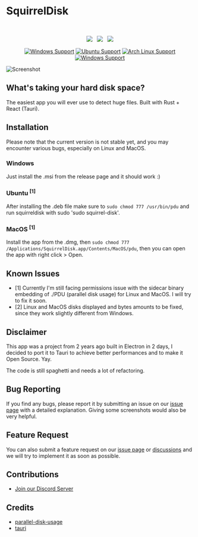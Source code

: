 # SquirrelDisk

<br>

<p align="center">
    <a href="https://github.com/adileo/squirreldisk"><img src="https://img.shields.io/github/v/release/adileo/squirreldisk?color=%23ff00a0&include_prereleases&label=version&sort=semver&style=flat-square"></a>
    &nbsp;
    <a href="https://github.com/adileo/squirreldisk"><img src="https://img.shields.io/badge/built_with-Rust-dca282.svg?style=flat-square"></a>
     &nbsp;
     <a href="https://discord.gg/Xp8QtMM65wk"><img src="https://img.shields.io/badge/Discord-%235865F2.svg?style=flat-square&logo=discord&logoColor=white"></a>
   
</p>

<div align="center">

[![Windows Support](https://img.shields.io/badge/Windows-0078D6?style=for-the-badge&logo=windows&logoColor=white)](https://github.com/adileo/squirreldisk/releases) [![Ubuntu Support](https://img.shields.io/badge/Ubuntu-E95420?style=for-the-badge&logo=ubuntu&logoColor=white)](https://github.com/adileo/squirreldisk/releases) [![Arch Linux Support](https://img.shields.io/badge/Arch_Linux-1793D1?style=for-the-badge&logo=arch-linux&logoColor=white)](https://github.com/adileo/squirreldisk/releases) [![Windows Support](https://img.shields.io/badge/MACOS-adb8c5?style=for-the-badge&logo=macos&logoColor=white)](https://github.com/adileo/squirreldisk/releases)

</div>

![Screenshot](https://www.squirreldisk.com/images/demo2.gif)

## What's taking your hard disk space?

The easiest app you will ever use to detect huge files. Built with Rust + React (Tauri).

## Installation
Please note that the current version is not stable yet, and you may encounter various bugs, especially on Linux and MacOS.

### Windows
Just install the .msi from the release page and it should work :)

### Ubuntu <sup>[1]</sup>
After installing the .deb file make sure to `sudo chmod 777 /usr/bin/pdu` and run squirreldisk with sudo 'sudo squirrel-disk'. 

### MacOS <sup>[1]</sup>
Install the app from the .dmg, then `sudo chmod 777 /Applications/SquirrelDisk.app/Contents/MacOS/pdu`, then you can open the app with right click > Open.

## Known Issues

- [1] Currently I'm still facing permissions issue with the sidecar binary embedding of ./PDU (parallel disk usage) for Linux and MacOS. I will try to fix it soon.
- [2] Linux and MacOS disks displayed and bytes amounts to be fixed, since they work slightly different from Windows.

## Disclaimer

This app was a project from 2 years ago built in Electron in 2 days, I decided to port it to Tauri to achieve better performances and to make it Open Source. Yay.

The code is still spaghetti and needs a lot of refactoring.

## Bug Reporting

If you find any bugs, please report it by submitting an issue on our [issue page](https://github.com/adileo/squirreldisk/issues) with a detailed explanation. Giving some screenshots would also be very helpful.

## Feature Request

You can also submit a feature request on our [issue page](https://github.com/adileo/squirreldisk/issues) or [discussions](https://github.com/adileo/squirreldisk/discussions) and we will try to implement it as soon as possible.

## Contributions

- [Join our Discord Server](https://discord.gg/Xp8QtMM65w)

## Credits

- [parallel-disk-usage](https://github.com/KSXGitHub/parallel-disk-usage)
- [tauri](https://github.com/tauri-apps/tauri)
